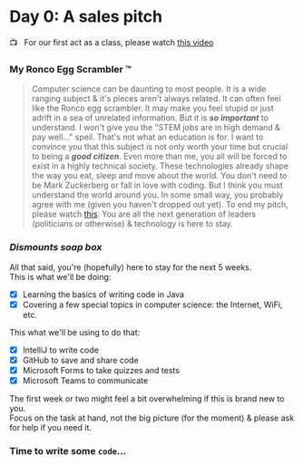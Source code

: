 # Day 0: A sales pitch
:tv: &nbsp; For our first act as a class, please watch [this video](https://youtu.be/GdonmCgg3lE)

### My Ronco Egg Scrambler&nbsp;:tm:
> Computer science can be daunting to most people. It is a wide ranging subject & it's pieces aren't always related. It can often feel like the Ronco egg scrambler.
> It may make you feel stupid or just adrift in a sea of unrelated information.
> But it is ***so important*** to understand.
> I won't give you the "STEM jobs are in high demand & pay well..." speil. That's not what an education is for. I want to convince you that this subject is not only worth your time but crucial to being a ***good citizen***. Even more than me, you all will be forced to exist in a highly technical society. These technologies
> already shape the way you eat, sleep and move about the world. You don't need to be Mark Zuckerberg or fall in love with coding. But I think you must understand 
> the world around you.  In some small way, you probably agree with me (given you haven't dropped out yet). To end my pitch, please watch [this](https://www.youtube.com/watch?v=ncbb5B85sd0). You are all the next generation of leaders (politicians or otherwise) & technology is here to stay.

### *Dismounts soap box*
All that said, you're (hopefully) here to stay for the next 5 weeks.\
This is what we'll be doing:
- [x] Learning the basics of writing code in Java
- [x] Covering a few special topics in computer science: the Internet, WiFi, etc.

This what we'll be using to do that:
- [x] IntelliJ to write code
- [x] GitHub to save and share code
- [x] Microsoft Forms to take quizzes and tests
- [x] Microsoft Teams to communicate

The first week or two might feel a bit overwhelming if this is brand new to you.\
Focus on the task at hand, not the big picture (for the moment) & please ask for help if you need it.

### Time to write some `code`...
